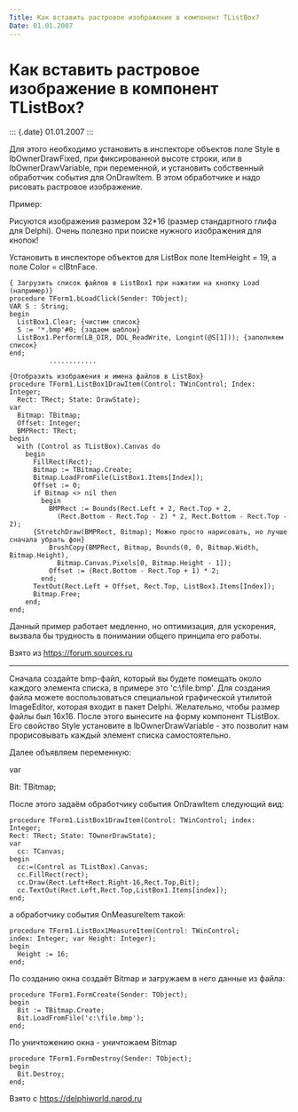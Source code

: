 ```yaml
---
Title: Как вставить растровое изображение в компонент TListBox?
Date: 01.01.2007
---
```



Как вставить растровое изображение в компонент TListBox?
========================================================

::: {.date}
01.01.2007
:::

Для этого необходимо установить в инспекторе объектов поле Style в
lbOwnerDrawFixed, при фиксированной высоте строки, или в
lbOwnerDrawVariable, при переменной, и установить собственный обработчик
события для OnDrawItem. В этом обработчике и надо рисовать растровое
изображение.

Пример:

Рисуются изображения размером 32\*16 (размер стандартного глифа для
Delphi). Очень полезно при поиске нужного изображения для кнопок!

Установить в инспекторе объектов для ListBox поле ItemHeight = 19, а
поле Color = clBtnFace.

    { Загрузить список файлов в ListBox1 при нажатии на кнопку Load (например)}
    procedure TForm1.bLoadClick(Sender: TObject);
    VAR S : String; 
    begin 
      ListBox1.Clear; {чистим список}
      S := '*.bmp'#0; {задаем шаблон}
      ListBox1.Perform(LB_DIR, DDL_ReadWrite, Longint(@S[1])); {заполняем список} 
    end; 
              ............ 
     
    {Отобразить изображения и имена файлов в ListBox}
    procedure TForm1.ListBox1DrawItem(Control: TWinControl; Index: Integer;
      Rect: TRect; State: DrawState);
    var
      Bitmap: TBitmap;
      Offset: Integer;
      BMPRect: TRect;
    begin
      with (Control as TListBox).Canvas do
        begin
          FillRect(Rect);
          Bitmap := TBitmap.Create;
          Bitmap.LoadFromFile(ListBox1.Items[Index]);
          Offset := 0;
          if Bitmap <> nil then
            begin
              BMPRect := Bounds(Rect.Left + 2, Rect.Top + 2,
                (Rect.Bottom - Rect.Top - 2) * 2, Rect.Bottom - Rect.Top - 2);
          {StretchDraw(BMPRect, Bitmap); Можно просто нарисовать, но лучше сначала убрать фон}
              BrushCopy(BMPRect, Bitmap, Bounds(0, 0, Bitmap.Width, Bitmap.Height),
                Bitmap.Canvas.Pixels[0, Bitmap.Height - 1]);
              Offset := (Rect.Bottom - Rect.Top + 1) * 2;
            end;
          TextOut(Rect.Left + Offset, Rect.Top, ListBox1.Items[Index]);
          Bitmap.Free;
        end;
    end;

Данный пример работает медленно, но оптимизация, для ускорения, вызвала
бы трудность в понимании общего принципа его работы.

Взято из <https://forum.sources.ru>

------------------------------------------------------------------------

Сначала создайте bmp-файл, который вы будете помещать около каждого
элемента списка, в примере это \'c:\\file.bmp\'. Для создания файла
можете воспользоваться специальной графической утилитой ImageEditor,
которая входит в пакет Delphi. Желательно, чтобы размер файлы был 16х16.
После этого вынесите на форму компонент TListBox. Его свойство Style
установите в lbOwnerDrawVariable - это позволит нам прорисовывать каждый
элемент списка самостоятельно.

Далее объявляем переменную:

var

Bit: TBitmap;

После этого задаём обработчику события OnDrawItem следующий вид:

    procedure TForm1.ListBox1DrawItem(Control: TWinControl; index: Integer;
    Rect: TRect; State: TOwnerDrawState);
    var
      cc: TCanvas;
    begin
      cc:=(Control as TListBox).Canvas;
      cc.FillRect(rect);
      cc.Draw(Rect.Left+Rect.Right-16,Rect.Top,Bit);
      cc.TextOut(Rect.Left,Rect.Top,ListBox1.Items[index]);
    end;

а обработчику события OnMeasureItem такой:

    procedure TForm1.ListBox1MeasureItem(Control: TWinControl;
    index: Integer; var Height: Integer);
    begin
      Height := 16;
    end;

По созданию окна создаёт Bitmap и загружаем в него данные из файла:

    procedure TForm1.FormCreate(Sender: TObject);
    begin
      Bit := TBitmap.Create;
      Bit.LoadFromFile('c:\file.bmp');
    end;

По уничтожению окна - уничтожаем Bitmap

    procedure TForm1.FormDestroy(Sender: TObject);
    begin
      Bit.Destroy;
    end;

Взято с <https://delphiworld.narod.ru>
